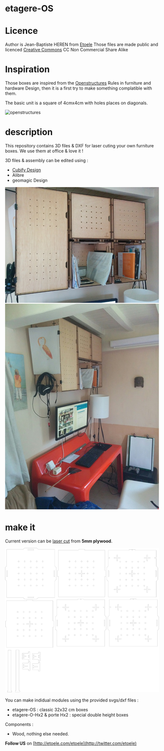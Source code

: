 # etagere-OS                                                          

# Licence

Author is Jean-Baptiste HEREN from [Etoele](http://www.etoele.com)
Those files are made public and licenced [Creative Commons](https://creativecommons.org/licenses/by-nc-sa/3.0/fr/) CC Non Commercial Share Alike

# Inspiration

Those boxes are inspired from  the [Openstructures](http://blog.openstructures.net/) Rules in furniture and hardware Design, then it is a first try to make something complatible with them.

The basic unit is a square of 4cmx4cm with holes places on diagonals.

![openstructures](http://openstructures.net/block_images/0000/0262/4x4-full-option.jpg?1268434148)

# description

This repository contains 3D files & DXF for laser cuting your own furniture boxes. We use them at office & love it !

3D files & assembly can be edited using :

- [Cubify Design](http://www.3dsystems.com/shop/design)
- Alibre
- geomagic Design        

![Etagere-OS](https://raw.githubusercontent.com/etoele/etagere-OS/master/images/etoele-etagere-OS2.jpg)
![Etagere-OS](https://raw.githubusercontent.com/etoele/etagere-OS/master/images/etoele-etagere-OS.jpg)

# make it

Current version can be [laser cut](https://youtu.be/r76_0ZYcyjw) from **5mm plywood**.

![Etagere-OS](https://raw.githubusercontent.com/etoele/etagere-OS/master/images/etagere-OS.png)

You can make indidual modules using the provided svgs/dxf files :

- etagere-OS : classic 32x32 cm boxes
- etagere-O-Hx2 & porte Hx2 : special double height boxes

Components :

- Wood, nothing else needed.

**Follow US** on [http://etoele.com/etoele](http://twitter.com/etoele)
